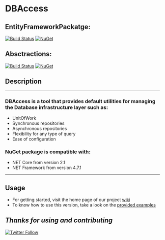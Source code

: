 # DBAccess

## EntityFrameworkPackatge: 
[![Build Status](https://dev.azure.com/chustasoft/SocialNET/_apis/build/status/Release/DBAccess/%5BRELEASE%5D%20-%20ChustaSoft%20DBAccess%20(NuGet)?branchName=master)](https://dev.azure.com/chustasoft/SocialNET/_build/latest?definitionId=25&branchName=master) [![NuGet](https://img.shields.io/nuget/v/ChustaSoft.Tools.DBAccess?label=NuGet%20Main%20package)](https://www.nuget.org/packages/ChustaSoft.Tools.DbAccess.Abstractions) 

## Absctractions:
[![Build Status](https://dev.azure.com/chustasoft/SocialNET/_apis/build/status/Release/DBAccess/%5BRELEASE%5D%20-%20ChustaSoft%20DBAccess%20Abstractions%20(NuGet)?branchName=master)](https://dev.azure.com/chustasoft/SocialNET/_build/latest?definitionId=26&branchName=master) [![NuGet](https://img.shields.io/nuget/v/ChustaSoft.Tools.DBAccess.Abstractions?label=%20Abstractions%20package)](https://www.nuget.org/packages/ChustaSoft.Tools.DBAccess.Abstractions)


## Description
---

### DBAccess is a tool that provides default utilities for managing the Database infrastructure layer such as:
- UnitOfWork
- Synchronous repositories
- Asynchronous repositories
- Flexibility for any type of query
- Ease of configuration

### NuGet package is compatible with:
- NET Core from version 2.1
- NET Framework from version 4.7.1

---

## Usage

- For getting started, visit the home page of our project [wiki](https://github.com/ChustaSoft/DBAccess/wiki)
- To know how to use this version, take a look on the [provided examples](https://github.com/ChustaSoft/DBAccess/tree/master/ChustaSoft.Tools.DBAccess.Examples)



*Thanks for using and contributing*
---
[![Twitter Follow](https://img.shields.io/twitter/follow/ChustaSoft?label=Follow%20us&style=social)](https://twitter.com/ChustaSoft)
